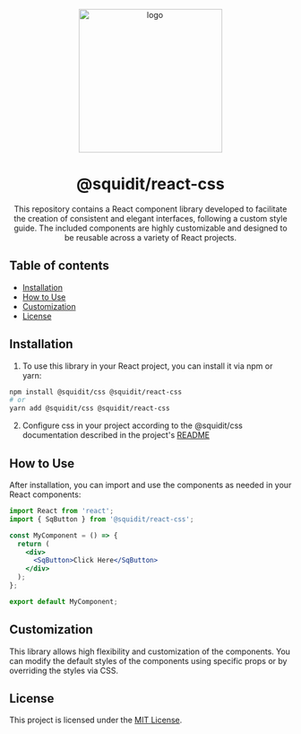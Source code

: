 <p align="center">
    <img
    src="https://github.com/squidit/react-css/assets/56000334/88ce8652-37b0-4e34-af91-2f82a996fdae"
    width="256px" align="center" alt="logo" />
    <h1 align="center">@squidit/react-css</h1>
    <p align="center">This repository contains a React component library developed to facilitate the creation of consistent and elegant interfaces, following a custom style guide. The included components are highly customizable and designed to be reusable across a variety of React projects.</p>
</p>

## Table of contents

- [Installation](#installation)
- [How to Use](#how-to-use)
- [Customization](#customization)
- [License](#license)


## Installation

1. To use this library in your React project, you can install it via npm or yarn:

```bash
npm install @squidit/css @squidit/react-css
# or
yarn add @squidit/css @squidit/react-css
```

2. Configure css in your project according to the @squidit/css documentation described in the project's [README](https://github.com/squidit/css/blob/master/README.md)

## How to Use

After installation, you can import and use the components as needed in your React components:

```jsx
import React from 'react';
import { SqButton } from '@squidit/react-css';

const MyComponent = () => {
  return (
    <div>
      <SqButton>Click Here</SqButton>
    </div>
  );
};

export default MyComponent;
```

## Customization

This library allows high flexibility and customization of the components. You can modify the default styles of the components using specific props or by overriding the styles via CSS.

## License

This project is licensed under the [MIT License](LICENSE).